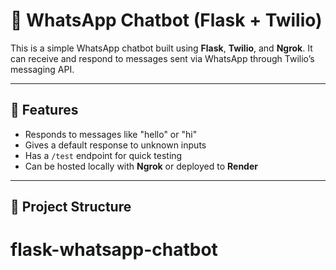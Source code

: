 # 🌟 WhatsApp Chatbot (Flask + Twilio)

This is a simple WhatsApp chatbot built using **Flask**, **Twilio**, and **Ngrok**. It can receive and respond to messages sent via WhatsApp through Twilio’s messaging API.

---

## 🚀 Features

- Responds to messages like "hello" or "hi"
- Gives a default response to unknown inputs
- Has a `/test` endpoint for quick testing
- Can be hosted locally with **Ngrok** or deployed to **Render**

---

## 📁 Project Structure

# flask-whatsapp-chatbot
